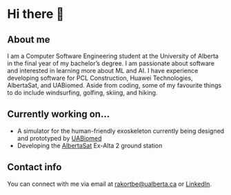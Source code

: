 # Hi there 👋

## About me
I am a Computer Software Engineering student at the University of Alberta in the final year of my bachelor’s degree. I am passionate about software and interested in learning more about ML and AI. I have experience developing software for PCL Construction, Huawei Technologies, AlbertaSat, and UABiomed. Aside from coding, some of my favourite things to do include windsurfing, golfing, skiing, and hiking.

## Currently working on...
- A simulator for the human-friendly exoskeleton currently being designed and prototyped by [UABiomed](https://www.uabiomed.ca)
- Developing the [AlbertaSat](https://github.com/AlbertaSat) Ex-Alta 2 ground station

## Contact info
You can connect with me via email at rakortbe@ualberta.ca or [LinkedIn](https://www.linkedin.com/in/ryankortbeek/).

<!--
**ryankortbeek/ryankortbeek** is a ✨ _special_ ✨ repository because its `README.md` (this file) appears on your GitHub profile.

Here are some ideas to get you started:

- 🔭 I’m currently working on ...
- 🌱 I’m currently learning ...
- 👯 I’m looking to collaborate on ...
- 🤔 I’m looking for help with ...
- 💬 Ask me about ...
- 📫 How to reach me: ...
- 😄 Pronouns: ...
- ⚡ Fun fact: ...
-->
